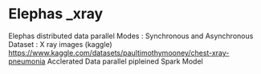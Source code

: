 # Elephas _xray
Elephas distributed data parallel
Modes : Synchronous and Asynchronous 
Dataset : X ray images (kaggle) https://www.kaggle.com/datasets/paultimothymooney/chest-xray-pneumonia
Acclerated Data parallel pipleined Spark Model 

